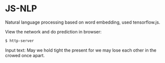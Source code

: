 # JS-NLP
Natural language processing based on word embedding, used tensorflow.js.

View the network and do prediction in browser:
```bash
$ http-server
```    
Input text: May we hold tight the present for we may lose each other in the crowed once apart.